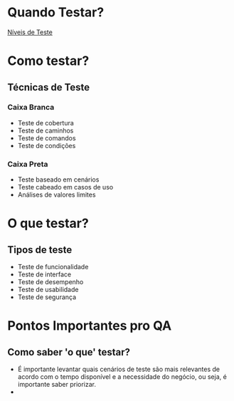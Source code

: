 # Quando Testar?

[Níveis de Teste](niveis_teste.md)

# Como testar?

## Técnicas de Teste

### Caixa Branca

- Teste de cobertura
- Teste de caminhos
- Teste de comandos
- Teste de condições

### Caixa Preta

- Teste baseado em cenários
- Teste cabeado em casos de uso
- Análises de valores limites

# O que testar?

## Tipos de teste

- Teste de funcionalidade
- Teste de interface
- Teste de desempenho
- Teste de usabilidade
- Teste de segurança

# Pontos Importantes pro QA

## Como saber 'o que' testar?

- É importante levantar quais cenários de teste são mais relevantes de acordo com o tempo disponível e a necessidade do negócio, ou seja, é importante saber priorizar.
- 